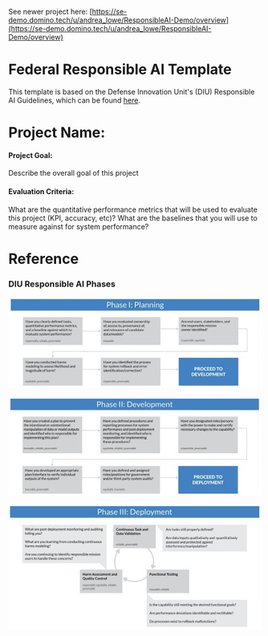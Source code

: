 See newer project here: [https://se-demo.domino.tech/u/andrea_lowe/ResponsibleAI-Demo/overview](https://se-demo.domino.tech/u/andrea_lowe/ResponsibleAI-Demo/overview)

# Federal Responsible AI Template

This template is based on the Defense Innovation Unit's (DIU) Responsible AI Guidelines, which can be found [here](https://www.diu.mil/responsible-ai-guidelines).

# Project Name:

#### Project Goal: 
Describe the overall goal of this project

#### Evaluation Criteria:
What are the quantitative performance metrics that will be used to evaluate this project (KPI, accuracy, etc)?
What are the baselines that you will use to measure against for system performance?


# Reference 

### DIU Responsible AI Phases


![Phase I](https://github.com/andrealowe/Federal-Responsible-AI/blob/main/images/Phase-I-Planning.png?raw=true)


![Phase II](https://github.com/andrealowe/Federal-Responsible-AI/blob/main/images/Phase-II-Development.png?raw=true)


![Phase III](https://github.com/andrealowe/Federal-Responsible-AI/blob/main/images/Phase-III-Deployment.png?raw=true)


